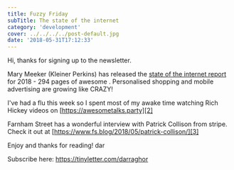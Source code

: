 ```yaml
---
title: Fuzzy Friday
subTitle: The state of the internet
category: 'development'
cover: ../../../../post-default.jpg
date: '2018-05-31T17:12:33'
---
```


Hi, thanks for signing up to the newsletter.

Mary Meeker (Kleiner Perkins) has released the [state of the internet report][1] for 2018 - 294 pages of awesome . Personalised shopping and mobile advertising are growing like CRAZY!

I've had a flu this week so I spent most of my awake time watching Rich Hickey videos on [https://awesometalks.party][2]

Farnham Street has a wonderful interview with Patrick Collison from stripe. Check it out at [https://www.fs.blog/2018/05/patrick-collison/][3]

Enjoy and thanks for reading!
dar

Subscribe here: https://tinyletter.com/darraghor

[1]: http://kpcbweb2.s3.amazonaws.com/files/121/INTERNET_TRENDS_REPORT_2018.pdf
[2]: https://awesometalks.party
[3]: https://www.fs.blog/2018/05/patrick-collison/
